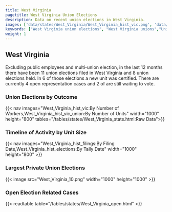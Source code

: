 ```yaml
---
title: West Virginia
pagetitle: West Virginia Union Elections
description: Data on recent union elections in West Virginia.
images: ['data/states/West_Virginia/West_Virginia_hist_vic.png', 'data/states/West_Virginia/West_Virginia_hist_size.png', 'data/states/West_Virginia/West_Virginia_10.png']
keywords: ["West Virginia union elections", "West Virginia unions","Union elections"]
weight: 1
---
```

##  West Virginia

Excluding public employees and multi-union election, in the last 12 months there have been 11 union elections filed in West Virginia and 8 union elections held. In 6 of those elections a new unit was certified. There are currently 4 open representation cases and 2 of are still waiting to vote.

### Union Elections by Outcome
{{< nav images="West_Virginia_hist_vic:By Number of Workers,West_Virginia_hist_vic_union:By Number of Units" width="1000" height="800" tables="/tables/states/West_Virginia_stats.html:Raw Data">}}

### Timeline of Activity by Unit Size
{{< nav images="West_Virginia_hist_filings:By Filing Date,West_Virginia_hist_elections:By Tally Date" width="1000" height="800" >}}

### Largest Private Union Elections
{{< image src="West_Virginia_10.png" width="1000" height="1000"  >}}

### Open Election Related Cases
{{< readtable table="/tables/states/West_Virginia_open.html" >}}

